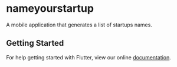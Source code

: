 # nameyourstartup

A mobile application that generates a list of startups names.

## Getting Started

For help getting started with Flutter, view our online
[documentation](https://flutter.io/).
